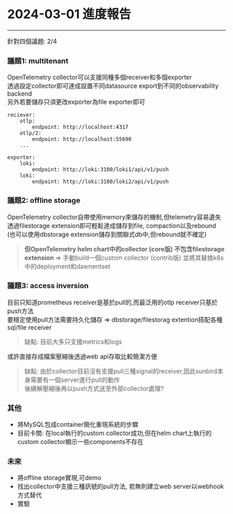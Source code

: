# 2024-03-01 進度報告
---
針對四個議題: 2/4  

### 議題1: multitenant
OpenTelemetry collector可以支援同種多個receiver和多個exporter  
透過設定collector即可達成設置不同datasource export到不同的observability backend  
另外若要儲存只須更改exporter為file exporter即可
```
reciever:
    otlp:
        endpoint: http://localhost:4317
    otlp/2:
        endpoint: http://localhost:55690
    ...

exporter:
    loki:
        endpoint: http://loki:3100/loki1/api/v1/push
    loki:
        endpoint: http://loki:3100/loki2/api/v1/push
```

### 議題2: offline storage
OpenTelemetry collector自帶使用memory來儲存的機制,但telemetry容易遺失  
透過filestorage extension即可輕鬆達成儲存到file, compaction以及rebound (也可以使用dbstorage extension儲存到關聯式db中,但rebound就不確定)  

> **但OpenTelemetry helm chart中的collector (core版) 不包含filestorage extension**
=> 手動build一個custom collector (contrib版) 並將其替換k8s中的deployment和daementset

### 議題3: access inversion
目前只知道prometheus receiver是基於pull的,而最泛用的otlp receiver只基於push方法  
要穩定使用pull方法需要持久化儲存 => dbstorage/filestorag extention搭配各種sql/file receiver  
> 缺點: 目前大多只支援metrics和logs

或許直接存成檔案壓縮後透過web api存取比較簡潔方便
> 缺點: 由於collector目前沒有支援pull三種signal的receiver,因此sunbird本身需要有一個server進行pull的動作  
後續解壓縮後再以push方式送至外部collector處理?

### 其他
* 將MySQL包成container簡化重現系統的步驟
* 目前卡關: 在local執行的custom collector成功,但在helm chart上執行的custom collector顯示一些components不存在

### 未來
* 將offline storage實現,可demo
* 找出collector中支援三種訊號的pull方法, 若無則建立web server以webhook方式替代
* 實驗




















